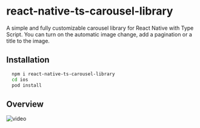 
# react-native-ts-carousel-library

A simple and fully customizable carousel library for React Native with Type Script. 
You can turn on the automatic image change, add a pagination or a title to the image.




## Installation

```bash
  npm i react-native-ts-carousel-library
  cd ios
  pod install
```
    
## Overview

![video](file:///Users/martynapuzio/Downloads/Simulator-Screen-Recording-iPod-touch-_7th-generation_-2021-11-17-at-09.16.15.gif)

